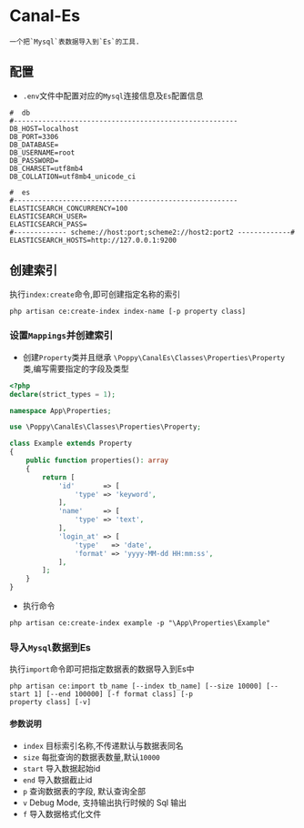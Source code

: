 # Canal-Es

    一个把`Mysql`表数据导入到`Es`的工具.

## 配置

- `.env`文件中配置对应的`Mysql`连接信息及`Es`配置信息

```dotenv
#  db
#-------------------------------------------------------
DB_HOST=localhost
DB_PORT=3306
DB_DATABASE=
DB_USERNAME=root
DB_PASSWORD=
DB_CHARSET=utf8mb4
DB_COLLATION=utf8mb4_unicode_ci

#  es
#-------------------------------------------------------
ELASTICSEARCH_CONCURRENCY=100
ELASTICSEARCH_USER=
ELASTICSEARCH_PASS=
#------------- scheme://host:port;scheme2://host2:port2 -------------#
ELASTICSEARCH_HOSTS=http://127.0.0.1:9200
```

## 创建索引

执行`index:create`命令,即可创建指定名称的索引

```shell
php artisan ce:create-index index-name [-p property class]
```

### 设置`Mappings`并创建索引

- 创建`Property`类并且继承 `\Poppy\CanalEs\Classes\Properties\Property` 类,编写需要指定的字段及类型

```php
<?php
declare(strict_types = 1);

namespace App\Properties;

use \Poppy\CanalEs\Classes\Properties\Property;

class Example extends Property
{
    public function properties(): array
    {
        return [
            'id'       => [
                'type' => 'keyword',
            ],
            'name'     => [
                'type' => 'text',
            ],
            'login_at' => [
                'type'   => 'date',
                'format' => 'yyyy-MM-dd HH:mm:ss',
            ],
        ];
    }
}
```

- 执行命令

```shell
php artisan ce:create-index example -p "\App\Properties\Example"
```

### 导入`Mysql`数据到Es

执行`import`命令即可把指定数据表的数据导入到Es中

```shell
php artisan ce:import tb_name [--index tb_name] [--size 10000] [--start 1] [--end 100000] [-f format class] [-p 
property class] [-v]
```

#### 参数说明

- `index`   目标索引名称,不传递默认与数据表同名
- `size`    每批查询的数据表数量,默认`10000`
- `start`   导入数据起始id
- `end`     导入数据截止id
- `p`       查询数据表的字段, 默认查询全部
- `v`       Debug Mode, 支持输出执行时候的 Sql 输出
- `f`       导入数据格式化文件